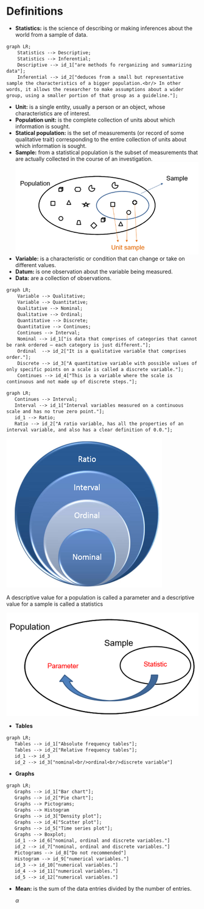 # Definitions

- **Statistics:** is the science of describing or making inferences about the world from a sample of data.

```mermaid
graph LR;
    Statistics --> Descriptive;
    Statistics --> Inferential;
    Descriptive --> id_1["are methods fo rerganizing and summarizing data"];
    Inferential --> id_2["deduces from a small but representative sample the characteristics of a bigger population.<br/> In other words, it allows the researcher to make assumptions about a wider group, using a smaller portion of that group as a guideline."];
```

- **Unit:** is a single entity, usually a person or an object, whose characteristics are of interest.
- **Population unit:** is the complete collection of units about which information is sought.
- **Statical population:** is the set of measurements (or record of some qualitative trait) corresponding to the entire collection of units about which information is sought.
- **Sample:** from a statistical population is the subset of measurements that are actually collected in the course of an investigation.
![image info](./sample.png)
- **Variable:** is a characteristic or condition that can change or take on different values.
- **Datum:** is one observation about the variable being measured.
- **Data:** are a collection of observations.

```mermaid
graph LR;
    Variable --> Qualitative;
    Variable --> Quantitative;
    Qualitative --> Nominal;
    Qualitative --> Ordinal;
    Quantitative --> Discrete;
    Quantitative --> Continues;
    Continues --> Interval;
    Nominal --> id_1["is data that comprises of categories that cannot be rank ordered – each category is just different."];
    Ordinal  --> id_2["It is a qualitative variable that comprises order."];
    Discrete --> id_3["A quantitative variable with possible values of only specific points on a scale is called a discrete variable."];
    Continues --> id_4["This is a variable where the scale is continuous and not made up of discrete steps."];
 ```

 ```mermaid
graph LR;
    Continues --> Interval;
    Interval --> id_1["Interval variables measured on a continuous scale and has no true zero point."];
    id_1 --> Ratio;
    Ratio --> id_2["A ratio variable, has all the properties of an interval variable, and also has a clear definition of 0.0."];

```

![image info](./Hierarchical_data.png)

A descriptive value for a population is called a parameter and a descriptive value for a sample is called a statistics

![image info](./parameter.png)

- **Tables**

 ```mermaid
graph LR;
    Tables --> id_1["Absolute frequency tables"];
    Tables --> id_2["Relative frequency tables"];
    id_1 --> id_3
    id_2 --> id_3["nominal<br/>ordinal<br/>discrete variable"]
```

- **Graphs**

 ```mermaid
graph LR;
    Graphs --> id_1["Bar chart"];
    Graphs --> id_2["Pie chart"];
    Graphs --> Pictograms;
    Graphs --> Histogram 
    Graphs --> id_3["Density plot"];
    Graphs --> id_4["Scatter plot"];
    Graphs --> id_5["Time series plot"];
    Graphs --> Boxplot;
    id_1 --> id_6["nominal, ordinal and discrete variables."]
    id_2 --> id_7["nominal, ordinal and discrete variables."]
    Pictograms --> id_8["Do not recommended"]
    Histogram --> id_9["numerical variables."]
    id_3 --> id_10["numerical variables."]
    id_4 --> id_11["numerical variables."]
    id_5 --> id_12["numerical variables."]
```

- **Mean:**  is the sum of the data entries divided by the number of entries.

 	$\alpha$